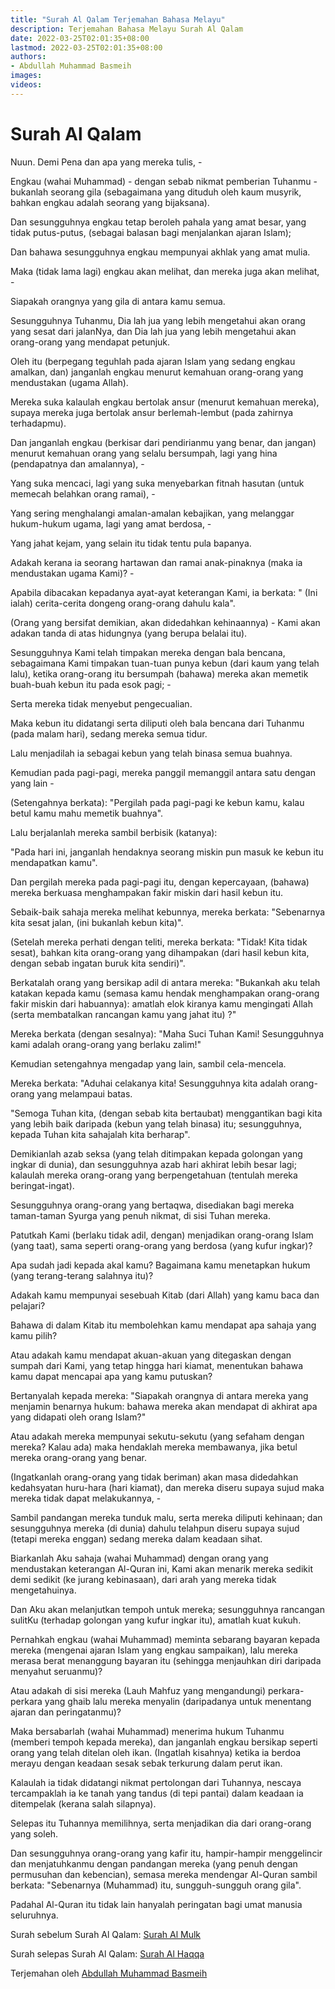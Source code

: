```yaml
---
title: "Surah Al Qalam Terjemahan Bahasa Melayu"
description: Terjemahan Bahasa Melayu Surah Al Qalam
date: 2022-03-25T02:01:35+08:00
lastmod: 2022-03-25T02:01:35+08:00
authors:
- Abdullah Muhammad Basmeih
images:
videos:
---
```


# Surah Al Qalam

<p class='atq' id="1">Nuun. Demi Pena dan apa yang mereka tulis, -</p>
<p class='atq' id="2">Engkau (wahai Muhammad) - dengan sebab nikmat pemberian Tuhanmu - bukanlah seorang gila (sebagaimana yang dituduh oleh kaum musyrik, bahkan engkau adalah seorang yang bijaksana).</p>
<p class='atq' id="3">Dan sesungguhnya engkau tetap beroleh pahala yang amat besar, yang tidak putus-putus, (sebagai balasan bagi menjalankan ajaran Islam);</p>
<p class='atq' id="4">Dan bahawa sesungguhnya engkau mempunyai akhlak yang amat mulia.</p>
<p class='atq' id="5">Maka (tidak lama lagi) engkau akan melihat, dan mereka juga akan melihat, -</p>
<p class='atq' id="6">Siapakah orangnya yang gila di antara kamu semua.</p>
<p class='atq' id="7">Sesungguhnya Tuhanmu, Dia lah jua yang lebih mengetahui akan orang yang sesat dari jalanNya, dan Dia lah jua yang lebih mengetahui akan orang-orang yang mendapat petunjuk.</p>
<p class='atq' id="8">Oleh itu (berpegang teguhlah pada ajaran Islam yang sedang engkau amalkan, dan) janganlah engkau menurut kemahuan orang-orang yang mendustakan (ugama Allah).</p>
<p class='atq' id="9">Mereka suka kalaulah engkau bertolak ansur (menurut kemahuan mereka), supaya mereka juga bertolak ansur berlemah-lembut (pada zahirnya terhadapmu).</p>
<p class='atq' id="10">Dan janganlah engkau (berkisar dari pendirianmu yang benar, dan jangan) menurut kemahuan orang yang selalu bersumpah, lagi yang hina (pendapatnya dan amalannya), -</p>
<p class='atq' id="11">Yang suka mencaci, lagi yang suka menyebarkan fitnah hasutan (untuk memecah belahkan orang ramai), -</p>
<p class='atq' id="12">Yang sering menghalangi amalan-amalan kebajikan, yang melanggar hukum-hukum ugama, lagi yang amat berdosa, -</p>
<p class='atq' id="13">Yang jahat kejam, yang selain itu tidak tentu pula bapanya.</p>
<p class='atq' id="14">Adakah kerana ia seorang hartawan dan ramai anak-pinaknya (maka ia mendustakan ugama Kami)? -</p>
<p class='atq' id="15">Apabila dibacakan kepadanya ayat-ayat keterangan Kami, ia berkata: " (Ini ialah) cerita-cerita dongeng orang-orang dahulu kala".</p>
<p class='atq' id="16">(Orang yang bersifat demikian, akan didedahkan kehinaannya) - Kami akan adakan tanda di atas hidungnya (yang berupa belalai itu).</p>
<p class='atq' id="17">Sesungguhnya Kami telah timpakan mereka dengan bala bencana, sebagaimana Kami timpakan tuan-tuan punya kebun (dari kaum yang telah lalu), ketika orang-orang itu bersumpah (bahawa) mereka akan memetik buah-buah kebun itu pada esok pagi; -</p>
<p class='atq' id="18">Serta mereka tidak menyebut pengecualian.</p>
<p class='atq' id="19">Maka kebun itu didatangi serta diliputi oleh bala bencana dari Tuhanmu (pada malam hari), sedang mereka semua tidur.</p>
<p class='atq' id="20">Lalu menjadilah ia sebagai kebun yang telah binasa semua buahnya.</p>
<p class='atq' id="21">Kemudian pada pagi-pagi, mereka panggil memanggil antara satu dengan yang lain -</p>
<p class='atq' id="22">(Setengahnya berkata): "Pergilah pada pagi-pagi ke kebun kamu, kalau betul kamu mahu memetik buahnya".</p>
<p class='atq' id="23">Lalu berjalanlah mereka sambil berbisik (katanya):</p>
<p class='atq' id="24">"Pada hari ini, janganlah hendaknya seorang miskin pun masuk ke kebun itu mendapatkan kamu".</p>
<p class='atq' id="25">Dan pergilah mereka pada pagi-pagi itu, dengan kepercayaan, (bahawa) mereka berkuasa menghampakan fakir miskin dari hasil kebun itu.</p>
<p class='atq' id="26">Sebaik-baik sahaja mereka melihat kebunnya, mereka berkata: "Sebenarnya kita sesat jalan, (ini bukanlah kebun kita)".</p>
<p class='atq' id="27">(Setelah mereka perhati dengan teliti, mereka berkata: "Tidak! Kita tidak sesat), bahkan kita orang-orang yang dihampakan (dari hasil kebun kita, dengan sebab ingatan buruk kita sendiri)".</p>
<p class='atq' id="28">Berkatalah orang yang bersikap adil di antara mereka: "Bukankah aku telah katakan kepada kamu (semasa kamu hendak menghampakan orang-orang fakir miskin dari habuannya): amatlah elok kiranya kamu mengingati Allah (serta membatalkan rancangan kamu yang jahat itu) ?"</p>
<p class='atq' id="29">Mereka berkata (dengan sesalnya): "Maha Suci Tuhan Kami! Sesungguhnya kami adalah orang-orang yang berlaku zalim!"</p>
<p class='atq' id="30">Kemudian setengahnya mengadap yang lain, sambil cela-mencela.</p>
<p class='atq' id="31">Mereka berkata: "Aduhai celakanya kita! Sesungguhnya kita adalah orang-orang yang melampaui batas.</p>
<p class='atq' id="32">"Semoga Tuhan kita, (dengan sebab kita bertaubat) menggantikan bagi kita yang lebih baik daripada (kebun yang telah binasa) itu; sesungguhnya, kepada Tuhan kita sahajalah kita berharap".</p>
<p class='atq' id="33">Demikianlah azab seksa (yang telah ditimpakan kepada golongan yang ingkar di dunia), dan sesungguhnya azab hari akhirat lebih besar lagi; kalaulah mereka orang-orang yang berpengetahuan (tentulah mereka beringat-ingat).</p>
<p class='atq' id="34">Sesungguhnya orang-orang yang bertaqwa, disediakan bagi mereka taman-taman Syurga yang penuh nikmat, di sisi Tuhan mereka.</p>
<p class='atq' id="35">Patutkah Kami (berlaku tidak adil, dengan) menjadikan orang-orang Islam (yang taat), sama seperti orang-orang yang berdosa (yang kufur ingkar)?</p>
<p class='atq' id="36">Apa sudah jadi kepada akal kamu? Bagaimana kamu menetapkan hukum (yang terang-terang salahnya itu)?</p>
<p class='atq' id="37">Adakah kamu mempunyai sesebuah Kitab (dari Allah) yang kamu baca dan pelajari?</p>
<p class='atq' id="38">Bahawa di dalam Kitab itu membolehkan kamu mendapat apa sahaja yang kamu pilih?</p>
<p class='atq' id="39">Atau adakah kamu mendapat akuan-akuan yang ditegaskan dengan sumpah dari Kami, yang tetap hingga hari kiamat, menentukan bahawa kamu dapat mencapai apa yang kamu putuskan?</p>
<p class='atq' id="40">Bertanyalah kepada mereka: "Siapakah orangnya di antara mereka yang menjamin benarnya hukum: bahawa mereka akan mendapat di akhirat apa yang didapati oleh orang Islam?"</p>
<p class='atq' id="41">Atau adakah mereka mempunyai sekutu-sekutu (yang sefaham dengan mereka? Kalau ada) maka hendaklah mereka membawanya, jika betul mereka orang-orang yang benar.</p>
<p class='atq' id="42">(Ingatkanlah orang-orang yang tidak beriman) akan masa didedahkan kedahsyatan huru-hara (hari kiamat), dan mereka diseru supaya sujud maka mereka tidak dapat melakukannya, -</p>
<p class='atq' id="43">Sambil pandangan mereka tunduk malu, serta mereka diliputi kehinaan; dan sesungguhnya mereka (di dunia) dahulu telahpun diseru supaya sujud (tetapi mereka enggan) sedang mereka dalam keadaan sihat.</p>
<p class='atq' id="44">Biarkanlah Aku sahaja (wahai Muhammad) dengan orang yang mendustakan keterangan Al-Quran ini, Kami akan menarik mereka sedikit demi sedikit (ke jurang kebinasaan), dari arah yang mereka tidak mengetahuinya.</p>
<p class='atq' id="45">Dan Aku akan melanjutkan tempoh untuk mereka; sesungguhnya rancangan sulitKu (terhadap golongan yang kufur ingkar itu), amatlah kuat kukuh.</p>
<p class='atq' id="46">Pernahkah engkau (wahai Muhammad) meminta sebarang bayaran kepada mereka (mengenai ajaran Islam yang engkau sampaikan), lalu mereka merasa berat menanggung bayaran itu (sehingga menjauhkan diri daripada menyahut seruanmu)?</p>
<p class='atq' id="47">Atau adakah di sisi mereka (Lauh Mahfuz yang mengandungi) perkara-perkara yang ghaib lalu mereka menyalin (daripadanya untuk menentang ajaran dan peringatanmu)?</p>
<p class='atq' id="48">Maka bersabarlah (wahai Muhammad) menerima hukum Tuhanmu (memberi tempoh kepada mereka), dan janganlah engkau bersikap seperti orang yang telah ditelan oleh ikan. (Ingatlah kisahnya) ketika ia berdoa merayu dengan keadaan sesak sebak terkurung dalam perut ikan.</p>
<p class='atq' id="49">Kalaulah ia tidak didatangi nikmat pertolongan dari Tuhannya, nescaya tercampaklah ia ke tanah yang tandus (di tepi pantai) dalam keadaan ia ditempelak (kerana salah silapnya).</p>
<p class='atq' id="50">Selepas itu Tuhannya memilihnya, serta menjadikan dia dari orang-orang yang soleh.</p>
<p class='atq' id="51">Dan sesungguhnya orang-orang yang kafir itu, hampir-hampir menggelincir dan menjatuhkanmu dengan pandangan mereka (yang penuh dengan permusuhan dan kebencian), semasa mereka mendengar Al-Quran sambil berkata: "Sebenarnya (Muhammad) itu, sungguh-sungguh orang gila".</p>
<p class='atq' id="52">Padahal Al-Quran itu tidak lain hanyalah peringatan bagi umat manusia seluruhnya.</p>

Surah sebelum Surah Al Qalam: [Surah Al Mulk](/al-quran/surah-al-mulk-terjemahan-bahasa-melayu/)

Surah selepas Surah Al Qalam: [Surah Al Haqqa](/al-quran/surah-al-haqqa-terjemahan-bahasa-melayu/)

Terjemahan oleh [Abdullah Muhammad Basmeih](/authors/abdullah-muhammad-basmeih/)